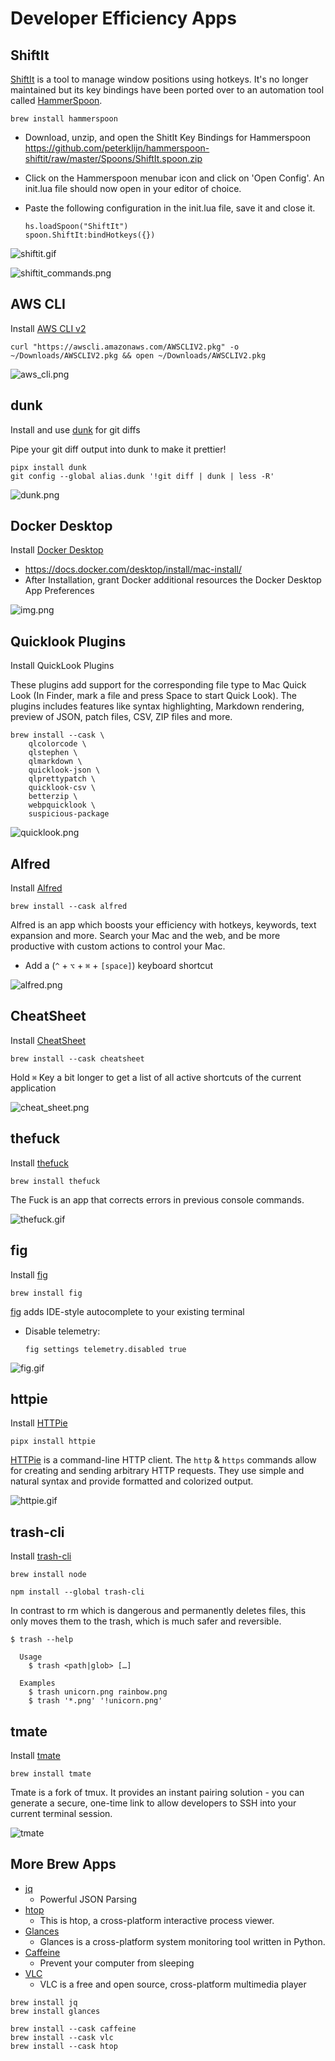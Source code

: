 # Developer Efficiency Apps

## ShiftIt

[ShiftIt] is a tool to manage window positions using hotkeys. It's no longer
maintained but its key bindings have been ported over to an automation tool
called [HammerSpoon].

```shell
brew install hammerspoon
```

- Download, unzip, and open the ShitIt Key Bindings for Hammerspoon
  https://github.com/peterklijn/hammerspoon-shiftit/raw/master/Spoons/ShiftIt.spoon.zip

- Click on the Hammerspoon menubar icon and click on 'Open Config'. An init.lua file should now
  open in your editor of choice.

- Paste the following configuration in the init.lua file, save it and close it.

    ```text
    hs.loadSpoon("ShiftIt")
    spoon.ShiftIt:bindHotkeys({})
    ```

![shiftit.gif](_static/shiftit.gif)

![shiftit_commands.png](_static/shiftit_commands.png)

## AWS CLI

Install [AWS CLI v2]

```shell
curl "https://awscli.amazonaws.com/AWSCLIV2.pkg" -o ~/Downloads/AWSCLIV2.pkg && open ~/Downloads/AWSCLIV2.pkg
```

![aws_cli.png](_static/aws_cli.png)

## dunk

Install and use [dunk] for git diffs

Pipe your git diff output into dunk to make it prettier!

```shell
pipx install dunk
git config --global alias.dunk '!git diff | dunk | less -R'
```

![dunk.png](_static/dunk.png)

## Docker Desktop

Install [Docker Desktop]

- https://docs.docker.com/desktop/install/mac-install/
- After Installation, grant Docker additional resources the Docker Desktop
  App Preferences

![img.png](_static/docker_desktop.png)

## Quicklook Plugins

Install QuickLook Plugins

These plugins add support for the corresponding file type to Mac Quick Look (In Finder, mark a
file and press Space to start Quick Look). The plugins includes features like syntax
highlighting, Markdown rendering, preview of JSON, patch files, CSV, ZIP files and more.

```shell
brew install --cask \
    qlcolorcode \
    qlstephen \
    qlmarkdown \
    quicklook-json \
    qlprettypatch \
    quicklook-csv \
    betterzip \
    webpquicklook \
    suspicious-package
```

![quicklook.png](_static/quicklook.png)

## Alfred

Install [Alfred]

```shell
brew install --cask alfred
```

Alfred is an app which boosts your efficiency with hotkeys, keywords, text expansion
and more. Search your Mac and the web, and be more productive with custom actions
to control your Mac.

- Add a (`^` + `⌥` + `⌘` + `[space]`) keyboard shortcut

![alfred.png](_static/alfred.png)

## CheatSheet

Install [CheatSheet]

```shell
brew install --cask cheatsheet
```

Hold `⌘` Key a bit longer to get a list of all active shortcuts of the current
application

![cheat_sheet.png](_static/cheat_sheet.png)

## thefuck

Install [thefuck]

```shell
brew install thefuck
```
The Fuck is an app that corrects errors in previous console commands.

![thefuck.gif](_static/thefuck.gif)

## fig

Install [fig]

```shell
brew install fig
```

[fig] adds IDE-style autocomplete to your existing terminal

- Disable telemetry:
  ```shell
  fig settings telemetry.disabled true
  ```

![fig.gif](_static/fig.gif)

## httpie

Install [HTTPie]

```shell
pipx install httpie
```

[HTTPie] is a command-line HTTP client. The `http` & `https` commands allow for creating and
sending arbitrary HTTP requests. They use simple and natural syntax and provide formatted
and colorized output.

![httpie.gif](_static/httpie.gif)

## trash-cli

Install [trash-cli]

```shell
brew install node
```

```shell
npm install --global trash-cli
```

In contrast to rm which is dangerous and permanently deletes files, this only moves them to the trash, which is much
safer and reversible.

```console
$ trash --help

  Usage
    $ trash <path|glob> […]

  Examples
    $ trash unicorn.png rainbow.png
    $ trash '*.png' '!unicorn.png'
```

## tmate

Install [tmate]

```shell
brew install tmate
```

Tmate is a fork of tmux. It provides an instant pairing solution - you can generate a secure, one-time
link to allow developers to SSH into your current terminal session.

![tmate](_static/tmate.png)

## More Brew Apps

- [jq]
    - Powerful JSON Parsing
- [htop]
    - This is htop, a cross-platform interactive process viewer.
- [Glances]
    - Glances is a cross-platform system monitoring tool written in Python.
- [Caffeine]
    - Prevent your computer from sleeping
- [VLC]
    - VLC is a free and open source, cross-platform multimedia player

```shell
brew install jq
brew install glances
```

```shell
brew install --cask caffeine
brew install --cask vlc
brew install --cask htop
```

[ShiftIt]: https://github.com/peterklijn/hammerspoon-shiftit
[AWS CLI v2]: https://docs.aws.amazon.com/cli/index.html
[dunk]: https://github.com/darrenburns/dunk
[Docker Desktop]: https://www.docker.com/products/docker-desktop/
[Alfred]: https://www.alfredapp.com/
[CheatSheet]: https://www.mediaatelier.com/CheatSheet/
[VLC]: https://www.videolan.org/vlc/
[Caffeine]: https://intelliscapesolutions.com/apps/caffeine
[fig]: https://fig.io
[thefuck]: https://github.com/nvbn/thefuck
[jq]: https://stedolan.github.io/jq/
[Glances]: https://nicolargo.github.io/glances/
[htop]: https://htop.dev/
[httpie]: https://github.com/httpie/httpie
[trash-cli]: https://github.com/sindresorhus/trash-cli
[Hammerspoon]: https://github.com/Hammerspoon/hammerspoon
[tmate]: https://tmate.io/
